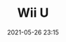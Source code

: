 ---
date: 2021-05-26 23:15
last_modified_at: 2021-05-30 16:57
layout: category_index
title: Wii U
---